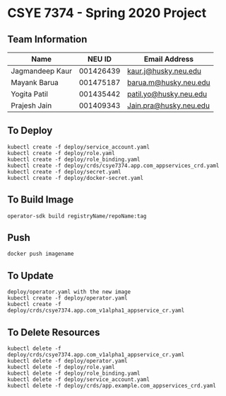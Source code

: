 # CSYE 7374 - Spring 2020  Project

## Team Information

| Name | NEU ID | Email Address |
| --- | --- | --- |
|Jagmandeep Kaur | 001426439|kaur.j@husky.neu.edu |  | | |
|Mayank Barua| 001475187| barua.m@husky.neu.edu|
|Yogita Patil| 001435442|patil.yo@husky.neu.edu |
|Prajesh Jain| 001409343| Jain.pra@husky.neu.edu|

## To Deploy
```
kubectl create -f deploy/service_account.yaml
kubectl create -f deploy/role.yaml
kubectl create -f deploy/role_binding.yaml
kubectl create -f deploy/crds/csye7374.app.com_appservices_crd.yaml
kubectl create -f deploy/secret.yaml
kubectl create -f deploy/docker-secret.yaml
```

## To Build Image
```
operator-sdk build registryName/repoName:tag
```
## Push
```
docker push imagename
```

## To Update 
```
deploy/operator.yaml with the new image
kubectl create -f deploy/operator.yaml
kubectl create -f deploy/crds/csye7374.app.com_v1alpha1_appservice_cr.yaml
```

## To Delete Resources
```
kubectl delete -f deploy/crds/csye7374.app.com_v1alpha1_appservice_cr.yaml
kubectl delete -f deploy/operator.yaml
kubectl delete -f deploy/role.yaml
kubectl delete -f deploy/role_binding.yaml
kubectl delete -f deploy/service_account.yaml
kubectl delete -f deploy/crds/app.example.com_appservices_crd.yaml
```
